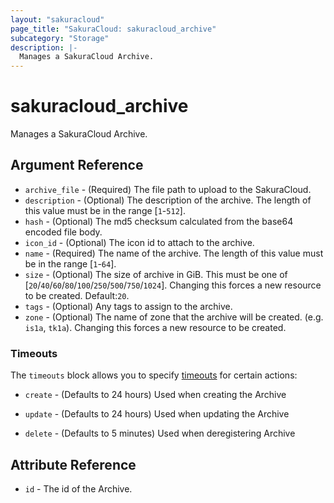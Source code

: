 ```yaml
---
layout: "sakuracloud"
page_title: "SakuraCloud: sakuracloud_archive"
subcategory: "Storage"
description: |-
  Manages a SakuraCloud Archive.
---
```


# sakuracloud_archive

Manages a SakuraCloud Archive.

## Argument Reference

* `archive_file` - (Required) The file path to upload to the SakuraCloud.
* `description` - (Optional) The description of the archive. The length of this value must be in the range [`1`-`512`].
* `hash` - (Optional) The md5 checksum calculated from the base64 encoded file body.
* `icon_id` - (Optional) The icon id to attach to the archive.
* `name` - (Required) The name of the archive. The length of this value must be in the range [`1`-`64`].
* `size` - (Optional) The size of archive in GiB. This must be one of [`20`/`40`/`60`/`80`/`100`/`250`/`500`/`750`/`1024`]. Changing this forces a new resource to be created. Default:`20`.
* `tags` - (Optional) Any tags to assign to the archive.
* `zone` - (Optional) The name of zone that the archive will be created. (e.g. `is1a`, `tk1a`). Changing this forces a new resource to be created.



### Timeouts

The `timeouts` block allows you to specify [timeouts](https://www.terraform.io/docs/configuration/resources.html#operation-timeouts) for certain actions:

* `create` - (Defaults to 24 hours) Used when creating the Archive


* `update` - (Defaults to 24 hours) Used when updating the Archive

* `delete` - (Defaults to 5 minutes) Used when deregistering Archive



## Attribute Reference

* `id` - The id of the Archive.




